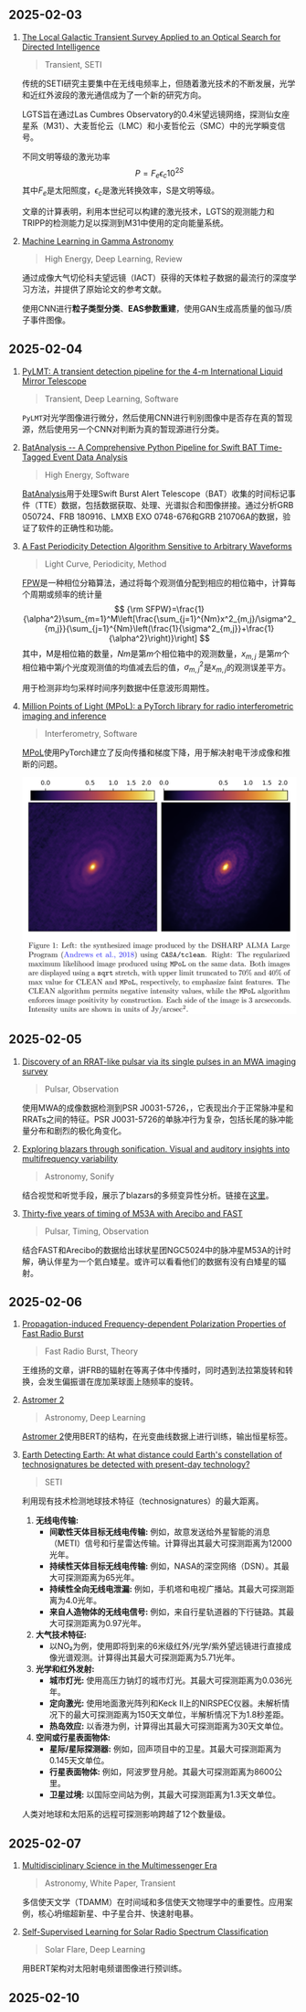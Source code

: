 ## 2025-02-03

1. [The Local Galactic Transient Survey Applied to an Optical Search for Directed Intelligence](https://arxiv.org/abs/2501.18903)

   > Transient, SETI

   传统的SETI研究主要集中在无线电频率上，但随着激光技术的不断发展，光学和近红外波段的激光通信成为了一个新的研究方向。

   LGTS旨在通过Las Cumbres Observatory的0.4米望远镜网络，探测仙女座星系（M31）、大麦哲伦云（LMC）和小麦哲伦云（SMC）中的光学瞬变信号。

   不同文明等级的激光功率
   $$
   P=F_e\epsilon_c10^{2S}
   $$
   其中$F_e$是太阳照度，$\epsilon_c$是激光转换效率，S是文明等级。

   文章的计算表明，利用本世纪可以构建的激光技术，LGTS的观测能力和TRIPP的检测能力足以探测到M31中使用的定向能量系统。

2. [Machine Learning in Gamma Astronomy](https://arxiv.org/abs/2501.19064)

   > High Energy, Deep Learning, Review

   通过成像大气切伦科夫望远镜（IACT）获得的天体粒子数据的最流行的深度学习方法，并提供了原始论文的参考文献。

   使用CNN进行**粒子类型分类**、**EAS参数重建**，使用GAN生成高质量的伽马/质子事件图像。

## 2025-02-04

1. [PyLMT: A transient detection pipeline for the 4-m International Liquid Mirror Telescope](https://arxiv.org/abs/2502.00556)

   > Transient, Deep Learning, Software

   `PyLMT`对光学图像进行微分，然后使用CNN进行判别图像中是否存在真的暂现源，然后使用另一个CNN对判断为真的暂现源进行分类。

2. [BatAnalysis -- A Comprehensive Python Pipeline for Swift BAT Time-Tagged Event Data Analysis](https://arxiv.org/abs/2502.00278)

   > High Energy, Software

   [BatAnalysis](https://github.com/parsotat/BatAnalysis)用于处理Swift Burst Alert Telescope（BAT）收集的时间标记事件（TTE）数据，包括数据获取、处理、光谱拟合和图像拼接。通过分析GRB 050724、FRB 180916、LMXB EXO 0748-676和GRB 210706A的数据，验证了软件的正确性和功能。

3. [A Fast Periodicity Detection Algorithm Sensitive to Arbitrary Waveforms](https://arxiv.org/abs/2502.00243)

   > Light Curve, Periodicity, Method

   [FPW](https://github.com/Sewhitebook/FPW)是一种相位分箱算法，通过将每个观测值分配到相应的相位箱中，计算每个周期或频率的统计量
   $$
   {\rm SFPW}=\frac{1}{\alpha^2}\sum_{m=1}^M\left[\frac{\sum_{j=1}^{Nm}x^2_{m,j}/\sigma^2_{m,j}}{\sum_{j=1}^{Nm}\left(\frac{1}{\sigma^2_{m,j}}+\frac{1}{\alpha^2}\right)}\right]
   $$
   其中，M是相位箱的数量，$Nm$是第$m$个相位箱中的观测数量，$x_{m,j}$ 是第$m$个相位箱中第$j$个光度观测值的均值减去后的值，$\sigma^2_{m,j}$是$x_{m,j}$的观测误差平方。

   用于检测非均匀采样时间序列数据中任意波形周期性。

4. [Million Points of Light (MPoL): a PyTorch library for radio interferometric imaging and inference](https://arxiv.org/abs/2502.00100)

   > Interferometry, Software

   [MPoL](https://mpol-dev.github.io/MPoL/)使用PyTorch建立了反向传播和梯度下降，用于解决射电干涉成像和推断的问题。

   <img src="./Figures/image-20250205154226843.png" alt="image-20250205154226843" width="680px" />

## 2025-02-05

1. [Discovery of an RRAT-like pulsar via its single pulses in an MWA imaging survey](https://arxiv.org/abs/2502.02130)

   > Pulsar, Observation

   使用MWA的成像数据检测到PSR J0031-5726，，它表现出介于正常脉冲星和RRATs之间的特征。PSR J0031-5726的单脉冲行为复杂，包括长尾的脉冲能量分布和剧烈的极化角变化。

2. [Exploring blazars through sonification. Visual and auditory insights into multifrequency variability](https://arxiv.org/abs/2502.01929)

   > Astronomy, Sonify

   结合视觉和听觉手段，展示了blazars的多频变异性分析。链接在[这里](https://www.guijongustavo.org/datasonification)。

3. [Thirty-five years of timing of M53A with Arecibo and FAST](https://arxiv.org/abs/2502.02042)

   > Pulsar, Timing, Observation

   结合FAST和Arecibo的数据给出球状星团NGC5024中的脉冲星M53A的计时解，确认伴星为一个氦白矮星。或许可以看看他们的数据有没有白矮星的辐射。

## 2025-02-06

1. [Propagation-induced Frequency-dependent Polarization Properties of Fast Radio Burst](https://arxiv.org/abs/2502.02857)

   > Fast Radio Burst, Theory

   王维扬的文章，讲FRB的辐射在等离子体中传播时，同时遇到法拉第旋转和转换，会发生偏振谱在庞加莱球面上随频率的旋转。

2. [Astromer 2](https://arxiv.org/abs/2502.02717)

   > Astronomy, Deep Learning

   [Astromer 2](https://github.com/astromer-science)使用BERT的结构，在光变曲线数据上进行训练，输出恒星标签。

3. [Earth Detecting Earth: At what distance could Earth's constellation of technosignatures be detected with present-day technology?](https://arxiv.org/abs/2502.02614)

   > SETI

   利用现有技术检测地球技术特征（technosignatures）的最大距离。

   1. **无线电传输:**
      - **间歇性天体目标无线电传输:** 例如，故意发送给外星智能的消息（METI）信号和行星雷达传输。计算得出其最大可探测距离为12000光年。
      - **持续性天体目标无线电传输:** 例如，NASA的深空网络（DSN）。其最大可探测距离为65光年。
      - **持续性全向无线电泄漏:** 例如，手机塔和电视广播站。其最大可探测距离为4.0光年。
      - **来自人造物体的无线电信号:** 例如，来自行星轨道器的下行链路。其最大可探测距离为0.97光年。
   2. **大气技术特征:**
      - 以NO₂为例，使用即将到来的6米级红外/光学/紫外望远镜进行直接成像光谱观测。计算得出其最大可探测距离为5.71光年。
   3. **光学和红外发射:**
      - **城市灯光:** 使用高压力钠灯的城市灯光。其最大可探测距离为0.036光年。
      - **定向激光:** 使用地面激光阵列和Keck II上的NIRSPEC仪器。未解析情况下的最大可探测距离为150天文单位，半解析情况下为1.8秒差距。
      - **热岛效应:** 以香港为例，计算得出其最大可探测距离为30天文单位。
   4. **空间或行星表面物体:**
      - **星际/星际探测器:** 例如，回声项目中的卫星。其最大可探测距离为0.145天文单位。
      - **行星表面物体:** 例如，阿波罗登月舱。其最大可探测距离为8600公里。
      - **卫星过境:** 以国际空间站为例，其最大可探测距离为1.3天文单位。

   人类对地球和太阳系的远程可探测影响跨越了12个数量级。

## 2025-02-07

1. [Multidisciplinary Science in the Multimessenger Era](https://arxiv.org/abs/2502.03577)

   > Astronomy, White Paper, Transient

   多信使天文学（TDAMM）在时间域和多信使天文物理学中的重要性。应用案例，核心坍缩超新星、中子星合并、快速射电暴。

2. [Self-Supervised Learning for Solar Radio Spectrum Classification](https://arxiv.org/abs/2502.03778)

   > Solar Flare, Deep Learning

   用BERT架构对太阳射电频谱图像进行预训练。

## 2025-02-10

